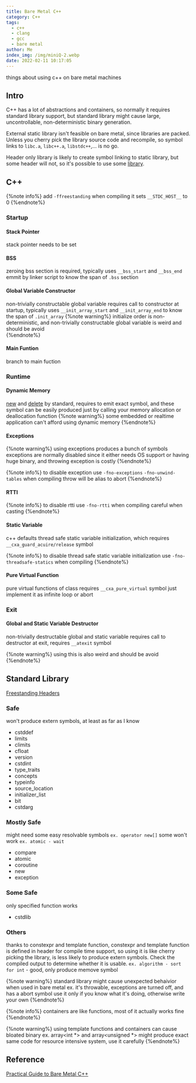 ```yaml
---
title: Bare Metal C++
category: C++
tags:
  - c++
  - clang
  - gcc
  - bare metal
author: Me
index_img: /img/miniQ-2.webp
date: 2022-02-11 10:17:05
---
```



things about using c++ on bare metal machines

<!-- more -->

## Intro

C++ has a lot of abstractions and containers, so normally it requires standard library support, but standard library might cause large, uncontrollable, non-deterministic binary generation.

External static library isn't feasible on bare metal, since libraries are packed. Unless you cherry pick the library source code and recompile, so symbol links to `libc.a`, `libc++.a`, `libstdc++`,... is no go.

Header only library is likely to create symbol linking to static library, but some header will not, so it's possible to use some [library](#Standard-Library).

## C++

{%note info%}
add `-ffreestanding` when compiling
it sets `__STDC_HOST__` to 0
{%endnote%}

### Startup

#### Stack Pointer

stack pointer needs to be set

#### BSS

zeroing bss section is required, typically uses `__bss_start` and `__bss_end` emmit by linker script to know the span of `.bss` section

#### Global Variable Constructor

non-trivially constructable global variable requires call to constructor at startup, typically uses `__init_array_start` and `__init_array_end` to know the span of `.init_array`
{%note warning%}
initialize order is non-deterministic, and non-trivially constructable global variable is weird and should be avoid  
{%endnote%}

#### Main Funtion

branch to main fuction

### Runtime

#### Dynamic Memory

[new](https://en.cppreference.com/w/cpp/memory/new/operator_new) and [delete](https://en.cppreference.com/w/cpp/memory/new/operator_delete) by standard, requires to emit exact symbol, and these symbol can be easily produced just by calling your memory allocation or deallocation function
{%note warning%}
some embedded or realtime application can't afford using dynamic memory
{%endnote%}

#### Exceptions

{%note warning%}
using exceptions produces a bunch of symbols
exceptions are normally disabled since it either needs OS support or having huge binary, and throwing exception is costly
{%endnote%}

{%note info%}
to disable exception use `-fno-exceptions` `-fno-unwind-tables` when compiling
throw will be alias to abort
{%endnote%}

#### RTTI

{%note info%}
to disable rtti use `-fno-rtti` when compiling
careful when casting
{%endnote%}

#### Static Variable

c++ defaults thread safe static variable initialization, which requires `__cxa_guard_acuire/release` symbol

{%note info%}
to disable thread safe static variable initialization use `-fno-threadsafe-statics` when compiling
{%endnote%}

#### Pure Virtual Function

pure virtual functions of class requires `__cxa_pure_virtual` symbol
just implement it as infinite loop or abort

### Exit

#### Global and Static Variable Destructor

non-trivially destructable global and static variable requires call to destructor at exit, requires `__atexit` symbol

{%note warning%}
using this is also weird and should be avoid  
{%endnote%}

## Standard Library

[Freestanding Headers](https://en.cppreference.com/w/cpp/freestanding)

### Safe

won't produce extern symbols, at least as far as I know

* cstddef
* limits
* climits
* cfloat
* version
* cstdint
* type_traits
* concepts
* typeinfo
* source_location
* initializer_list
* bit
* cstdarg

### Mostly Safe

might need some easy resolvable symbols `ex. operator new[]`
some won't work `ex. atomic - wait`

* compare
* atomic
* coroutine
* new
* exception

### Some Safe

only specified function works

* cstdlib

### Others

thanks to constexpr and template function, constexpr and template function is defined in header for compile time support, so using it is like cherry picking the library, is less likely to produce extern symbols. Check the compiled output to determine whether it is usable.
`ex. algorithm - sort for int` - good, only produce memove symbol

{%note warning%}
standard library might cause unexpected behaivior when used in bare metal
ex. it's throwable, exceptions are turned off, and has a abort symbol
use it only if you know what it's doing, otherwise write your own
{%endnote%}

{%note info%}
containers are like functions, most of it actually works fine
{%endnote%}

{%note warning%}
using template functions and containers can cause bloated binary
ex. array\<int \*\> and array\<unsigned \*\> might produce exact same code
for resource intensive system, use it carefully
{%endnote%}


## Reference

[Practical Guide to Bare Metal C++](https://arobenko.github.io/bare_metal_cpp/)